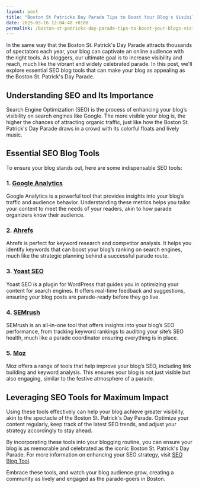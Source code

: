 ```yaml
---
layout: post
title: "Boston St Patricks Day Parade Tips to Boost Your Blog's Visibility"
date: 2025-03-16 12:04:48 +0100
permalink: /boston-st-patricks-day-parade-tips-to-boost-your-blogs-visibility/
---
```



In the same way that the Boston St. Patrick's Day Parade attracts thousands of spectators each year, your blog can captivate an online audience with the right tools. As bloggers, our ultimate goal is to increase visibility and reach, much like the vibrant and widely celebrated parade. In this post, we'll explore essential SEO blog tools that can make your blog as appealing as the Boston St. Patrick's Day Parade.

## Understanding SEO and Its Importance

Search Engine Optimization (SEO) is the process of enhancing your blog’s visibility on search engines like Google. The more visible your blog is, the higher the chances of attracting organic traffic, just like how the Boston St. Patrick's Day Parade draws in a crowd with its colorful floats and lively music.

## Essential SEO Blog Tools

To ensure your blog stands out, here are some indispensable SEO tools:

### 1. [Google Analytics](https://analytics.google.com)

Google Analytics is a powerful tool that provides insights into your blog’s traffic and audience behavior. Understanding these metrics helps you tailor your content to meet the needs of your readers, akin to how parade organizers know their audience.

### 2. [Ahrefs](https://ahrefs.com)

Ahrefs is perfect for keyword research and competitor analysis. It helps you identify keywords that can boost your blog’s ranking on search engines, much like the strategic planning behind a successful parade route.

### 3. [Yoast SEO](https://yoast.com/wordpress/plugins/seo/)

Yoast SEO is a plugin for WordPress that guides you in optimizing your content for search engines. It offers real-time feedback and suggestions, ensuring your blog posts are parade-ready before they go live.

### 4. [SEMrush](https://www.semrush.com)

SEMrush is an all-in-one tool that offers insights into your blog’s SEO performance, from tracking keyword rankings to auditing your site’s SEO health, much like a parade coordinator ensuring everything is in place.

### 5. [Moz](https://moz.com)

Moz offers a range of tools that help improve your blog’s SEO, including link building and keyword analysis. This ensures your blog is not just visible but also engaging, similar to the festive atmosphere of a parade.

## Leveraging SEO Tools for Maximum Impact

Using these tools effectively can help your blog achieve greater visibility, akin to the spectacle of the Boston St. Patrick's Day Parade. Optimize your content regularly, keep track of the latest SEO trends, and adjust your strategy accordingly to stay ahead.

By incorporating these tools into your blogging routine, you can ensure your blog is as memorable and celebrated as the iconic Boston St. Patrick's Day Parade. For more information on enhancing your SEO strategy, visit [SEO Blog Tool](https://seoblogtool.com/).

Embrace these tools, and watch your blog audience grow, creating a community as lively and engaged as the parade-goers in Boston.